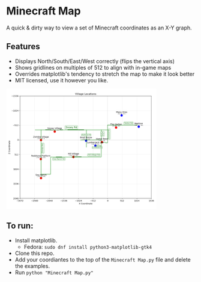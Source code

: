 # Minecraft Map

A quick & dirty way to view a set of Minecraft coordinates
as an X-Y graph.

## Features

- Displays North/South/East/West correctly (flips the vertical axis)
- Shows gridlines on multiples of 512 to align with in-game maps
- Overrides matplotlib's tendency to stretch the map to make it look better
- MIT licensed, use it however you like.

<img src="minecraft-map.png" alt="Example Map" width="400">

## To run:

- Install matplotlib.
  - Fedora: `sudo dnf install python3-matplotlib-gtk4`
- Clone this repo.
- Add your coordiantes to the top of the `Minecraft Map.py` file and delete the examples.
- Run `python "Minecraft Map.py"`
